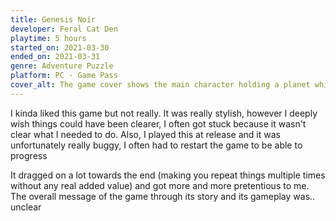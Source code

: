 ```yaml
---
title: Genesis Noir
developer: Feral Cat Den
playtime: 5 hours
started_on: 2021-03-30
ended_on: 2021-03-31
genre: Adventure Puzzle
platform: PC - Game Pass
cover_alt: The game cover shows the main character holding a planet while himself being in space
---
```


I kinda liked this game but not really. It was really stylish, however I deeply wish things could have been clearer, I often got stuck because it wasn't clear what I needed to do. Also, I played this at release and it was unfortunately really buggy, I often had to restart the game to be able to progress

It dragged on a lot towards the end (making you repeat things multiple times without any real added value) and got more and more pretentious to me. The overall message of the game through its story and its gameplay was.. unclear
